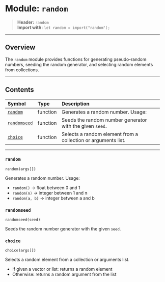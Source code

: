 # Module: `random`

> **Header:** `random`  
> **Import with:** `let random = import("random");`

---

## Overview

The `random` module provides functions for generating pseudo-random numbers,
seeding the random generator, and selecting random elements from collections.

---

## Contents

| Symbol | Type | Description |
|:--------|:------|:-------------|
| [`random`](#random) | function | Generates a random number. Usage: |
| [`randomseed`](#randomseed) | function | Seeds the random number generator with the given `seed`. |
| [`choice`](#choice) | function | Selects a random element from a collection or arguments list.   |

---

### `random` <a name="random"></a>

```xylia
random(args[])
```

Generates a random number. Usage:
- `random()` → float between 0 and 1
- `random(n)` → integer between 1 and n
- `random(a, b)` → integer between a and b

### `randomseed` <a name="randomseed"></a>

```xylia
randomseed(seed)
```

Seeds the random number generator with the given `seed`.

### `choice` <a name="choice"></a>

```xylia
choice(args[])
```

Selects a random element from a collection or arguments list.  
- If given a vector or list: returns a random element  
- Otherwise: returns a random argument from the list


